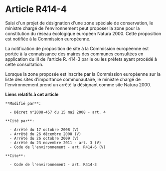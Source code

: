 # Article R414-4

Saisi d'un projet de désignation d'une zone spéciale de conservation, le ministre chargé de l'environnement peut proposer la
zone pour la constitution du réseau écologique européen Natura 2000. Cette proposition est notifiée à la Commission
européenne. 

La notification de proposition de site à la Commission européenne est portée à la connaissance des maires des communes
consultées en application du III de l'article R. 414-3 par le ou les préfets ayant procédé à cette consultation. 

Lorsque la zone proposée est inscrite par la Commission européenne sur la liste des sites d'importance communautaire, le
ministre chargé de l'environnement prend un arrêté la désignant comme site Natura 2000.

**Liens relatifs à cet article**

	**Modifié par**:

	  - Décret n°2008-457 du 15 mai 2008 - art. 4

	**Cité par**:

	  - Arrêté du 17 octobre 2008 (V)
	  - Arrêté du 26 décembre 2008 (V)
	  - Arrêté du 26 octobre 2009 (V)
	  - Arrêté du 23 novembre 2011 - art. 3 (V)
	  - Code de l'environnement - art. R414-6 (V)

	**Cite**:

	  - Code de l'environnement - art. R414-3

